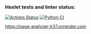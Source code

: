 ### Hexlet tests and linter status:
[![Actions Status](https://github.com/marinavasyukova/python-project-83/workflows/hexlet-check/badge.svg)](https://github.com/marinavasyukova/python-project-83/actions) [![Python CI](https://github.com/marinavasyukova/python-project-83/actions/workflows/pyci.yml/badge.svg)](https://github.com/marinavasyukova/python-project-83/actions/workflows/pyci.yml) 

https://page-analyzer-lr37.onrender.com